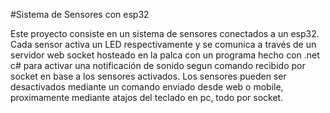 #Sistema de Sensores con esp32

Este proyecto consiste en un sistema de sensores conectados a un esp32. Cada sensor activa un LED respectivamente y se comunica a través de un servidor web socket hosteado en la palca con un programa hecho con .net c# para activar una notificación de sonido segun comando recibido por socket en base a los sensores activados. Los sensores pueden ser desactivados mediante un comando enviado desde web o mobile, proximamente mediante atajos del teclado en pc, todo por socket.